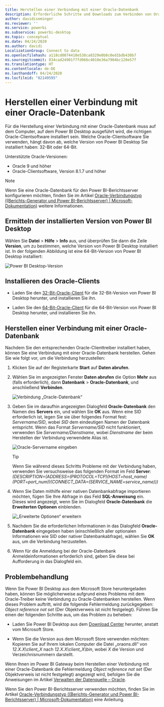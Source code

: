 ```yaml
---
title: Herstellen einer Verbindung mit einer Oracle-Datenbank
description: Erforderliche Schritte und Downloads zum Verbinden von Oracle mit Power BI Desktop
author: davidiseminger
ms.reviewer: ''
ms.service: powerbi
ms.subservice: powerbi-desktop
ms.topic: conceptual
ms.date: 04/24/2020
ms.author: davidi
LocalizationGroup: Connect to data
ms.openlocfilehash: a118cd0874410e538ca8329e0b8c0ed1bdb430b7
ms.sourcegitcommit: 834cad24901f7fd966c4010e36a7904bc120e57f
ms.translationtype: HT
ms.contentlocale: de-DE
ms.lasthandoff: 04/24/2020
ms.locfileid: "82149595"
---
```

# <a name="connect-to-an-oracle-database"></a>Herstellen einer Verbindung mit einer Oracle-Datenbank
Für die Herstellung einer Verbindung mit einer Oracle-Datenbank muss auf dem Computer, auf dem Power BI Desktop ausgeführt wird, die richtigen Oracle-Clientsoftware installiert sein. Welche Oracle-Clientsoftware Sie verwenden, hängt davon ab, welche Version von Power BI Desktop Sie installiert haben: 32-Bit oder 64-Bit.

Unterstützte Oracle-Versionen: 
- Oracle 9 und höher
- Oracle-Clientsoftware, Version 8.1.7 und höher

> [!NOTE]
> Wenn Sie eine Oracle-Datenbank für den Power BI-Berichtsserver konfigurieren möchten, finden Sie im Artikel [Oracle-Verbindungstyp ((Berichts-Generator und Power BI-Berichtsserver) | Microsoft-Dokumentation)](https://docs.microsoft.com/sql/reporting-services/report-data/oracle-connection-type-ssrs?view=sql-server-ver15) weitere Informationen. 


## <a name="determining-which-version-of-power-bi-desktop-is-installed"></a>Ermitteln der installierten Version von Power BI Desktop
Wählen Sie **Datei** > **Hilfe** > **Info** aus, und überprüfen Sie dann die Zeile **Version**, um zu bestimmen, welche Version von Power BI Desktop installiert ist. In der folgenden Abbildung ist eine 64-Bit-Version von Power BI Desktop installiert:

![Power BI Desktop-Version](media/desktop-connect-oracle-database/connect-oracle-database_1.png)

## <a name="installing-the-oracle-client"></a>Installieren des Oracle-Clients
- Laden Sie den [32-Bit-Oracle-Client](https://www.oracle.com/technetwork/topics/dotnet/utilsoft-086879.html) für die 32-Bit-Version von Power BI Desktop herunter, und installieren Sie ihn.

- Laden Sie den [64-Bit-Oracle-Client](https://www.oracle.com/technetwork/database/windows/downloads/index-090165.html) für die 64-Bit-Version von Power BI Desktop herunter, und installieren Sie ihn.

## <a name="connect-to-an-oracle-database"></a>Herstellen einer Verbindung mit einer Oracle-Datenbank
Nachdem Sie den entsprechenden Oracle-Clienttreiber installiert haben, können Sie eine Verbindung mit einer Oracle-Datenbank herstellen. Gehen Sie wie folgt vor, um die Verbindung herzustellen:

1. Klicken Sie auf der Registerkarte **Start** auf **Daten abrufen**. 

2. Wählen Sie im angezeigten Fenster **Daten abrufen** die Option **Mehr** aus (falls erforderlich), dann **Datenbank** > **Oracle-Datenbank**, und anschließend **Verbinden**.
   
   ![Verbindung „Oracle-Datenbank“](media/desktop-connect-oracle-database/connect-oracle-database_2.png)
2. Geben Sie im daraufhin angezeigten Dialogfeld **Oracle-Datenbank** den Namen des **Servers** ein, und wählen Sie **OK** aus. Wenn eine SID erforderlich ist, legen Sie sie über folgendes Format fest: *Servername/SID*, wobei *SID* dem eindeutigen Namen der Datenbank entspricht. Wenn das Format *Servername/SID* nicht funktioniert, verwenden Sie *Servername/Dienstname*, wobei *Dienstname* der beim Herstellen der Verbindung verwendete Alias ist.


   ![Oracle-Servername eingeben](media/desktop-connect-oracle-database/connect-oracle-database_3.png)

   > [!TIP]
   > Wenn Sie während dieses Schritts Probleme mit der Verbindung haben, verwenden Sie versuchsweise das folgenden Format im Feld **Server**: *(DESCRIPTION=(ADDRESS=(PROTOCOL=TCP)(HOST=host_name)(PORT=port_num))(CONNECT_DATA=(SERVICE_NAME=service_name)))*
   
3. Wenn Sie Daten mithilfe einer nativen Datenbankabfrage importieren möchten, fügen Sie Ihre Abfrage in das Feld **SQL-Anweisung** ein. Dieses wird angezeigt, wenn Sie im Dialogfeld **Oracle-Datenbank** die **Erweiterten Optionen** einblenden.
   
   ![„Erweiterte Optionen“ erweitern](media/desktop-connect-oracle-database/connect-oracle-database_4.png)
4. Nachdem Sie die erforderlichen Informationen in das Dialogfeld **Oracle-Datenbank** eingegeben haben (einschließlich aller optionalen Informationen wie SID oder nativer Datenbankabfrage), wählen Sie **OK** aus, um die Verbindung herzustellen.
5. Wenn für die Anmeldung bei der Oracle-Datenbank Anmeldeinformationen erforderlich sind, geben Sie diese bei Aufforderung in das Dialogfeld ein.


## <a name="troubleshooting"></a>Problembehandlung

Wenn Sie Power BI Desktop aus dem Microsoft Store heruntergeladen haben, können Sie möglicherweise aufgrund eines Problems mit dem Oracle-Treiber keine Verbindung zu Oracle-Datenbanken herstellen. Wenn dieses Problem auftritt, wird die folgende Fehlermeldung zurückgegeben: *Object reference not set* (Der Objektverweis ist nicht festgelegt). Führen Sie einen der folgenden Schritte aus, um das Problem zu beheben:

* Laden Sie Power BI Desktop aus dem [Download Center](https://www.microsoft.com/download/details.aspx?id=58494) herunter, anstatt vom Microsoft Store.

* Wenn Sie die Version aus dem Microsoft Store verwenden möchten: Kopieren Sie auf Ihrem lokalen Computer die Datei „oraons.dll“ von _12.X.X\client_X_ nach _12.X.X\client_X\bin_, wobei _X_ die Version und Verzeichnisnummern darstellt.

Wenn Ihnen im Power BI Gateway beim Herstellen einer Verbindung mit einer Oracle-Datenbank die Fehlermeldung *Object reference not set* (Der Objektverweis ist nicht festgelegt) angezeigt wird, befolgen Sie die Anweisungen im Artikel [Verwalten der Datenquelle – Oracle](service-gateway-onprem-manage-oracle.md).

Wenn Sie den Power BI-Berichtsserver verwenden möchten, finden Sie im Artikel [Oracle-Verbindungstyp ((Berichts-Generator und Power BI-Berichtsserver) | Microsoft-Dokumentation)](https://docs.microsoft.com/sql/reporting-services/report-data/oracle-connection-type-ssrs?view=sql-server-ver15) eine Anleitung.